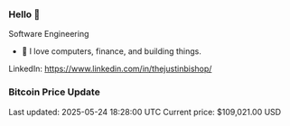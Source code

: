 ### Hello 🤙  

Software Engineering

- 🔭 I love computers, finance, and building things.
  
LinkedIn: https://www.linkedin.com/in/thejustinbishop/  

















































































































































































































































































































































































































### Bitcoin Price Update
Last updated: 2025-05-24 18:28:00 UTC
Current price: $109,021.00 USD
